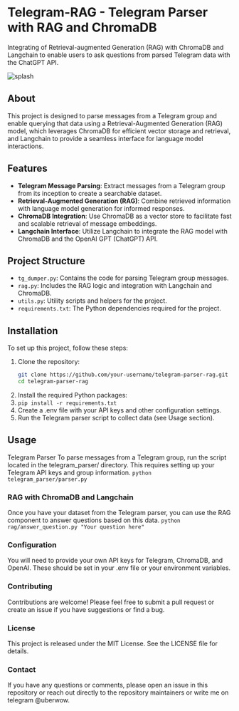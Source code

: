 # Telegram-RAG - Telegram Parser with RAG and ChromaDB
Integrating of Retrieval-augmented Generation (RAG) with ChromaDB and Langchain to enable users to ask questions from parsed Telegram data with the ChatGPT API.

![splash]([https://github.com/[username]/[reponame]/blob/[branch]/image.jpg?raw=true](https://media.cloudbooklet.com/uploads/2023/10/30100253/Telegram-AI-Chatbots-1.jpg))

## About 

This project is designed to parse messages from a Telegram group and enable querying that data using a Retrieval-Augmented Generation (RAG) model, which leverages ChromaDB for efficient vector storage and retrieval, and Langchain to provide a seamless interface for language model interactions.

## Features

- **Telegram Message Parsing**: Extract messages from a Telegram group from its inception to create a searchable dataset.
- **Retrieval-Augmented Generation (RAG)**: Combine retrieved information with language model generation for informed responses.
- **ChromaDB Integration**: Use ChromaDB as a vector store to facilitate fast and scalable retrieval of message embeddings.
- **Langchain Interface**: Utilize Langchain to integrate the RAG model with ChromaDB and the OpenAI GPT (ChatGPT) API.

## Project Structure

- `tg_dumper.py`: Contains the code for parsing Telegram group messages.
- `rag.py`: Includes the RAG logic and integration with Langchain and ChromaDB.
- `utils.py`: Utility scripts and helpers for the project.
- `requirements.txt`: The Python dependencies required for the project.

## Installation

To set up this project, follow these steps:

1. Clone the repository:
   ```bash
   git clone https://github.com/your-username/telegram-parser-rag.git
   cd telegram-parser-rag
2. Install the required Python packages:
3. ```pip install -r requirements.txt```
4. Create a .env file with your API keys and other configuration settings.
5. Run the Telegram parser script to collect data (see Usage section).

## Usage
Telegram Parser
To parse messages from a Telegram group, run the script located in the telegram_parser/ directory. This requires setting up your Telegram API keys and group information.
```python telegram_parser/parser.py```

### RAG with ChromaDB and Langchain
Once you have your dataset from the Telegram parser, you can use the RAG component to answer questions based on this data.
```python rag/answer_question.py "Your question here"```

### Configuration
You will need to provide your own API keys for Telegram, ChromaDB, and OpenAI. These should be set in your .env file or your environment variables.

### Contributing
Contributions are welcome! Please feel free to submit a pull request or create an issue if you have suggestions or find a bug.

### License
This project is released under the MIT License. See the LICENSE file for details.

### Contact
If you have any questions or comments, please open an issue in this repository or reach out directly to the repository maintainers or write me on telegram @uberwow.
